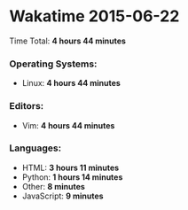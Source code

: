 # Wakatime 2015-06-22

Time Total: **4 hours 44 minutes**

### Operating Systems:
- Linux: **4 hours 44 minutes** 

### Editors:
- Vim: **4 hours 44 minutes** 

### Languages:
- HTML: **3 hours 11 minutes** 
- Python: **1 hours 14 minutes** 
- Other: **8 minutes** 
- JavaScript: **9 minutes** 

